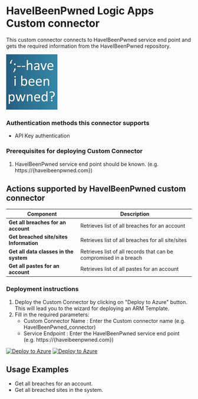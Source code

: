 # HaveIBeenPwned Logic Apps Custom connector

This custom connector connects to HaveIBeenPwned service end point and gets the required information from the HaveIBeenPwned repository.

![HaveIBeenPwned](../HaveIBeenPwned.jpg)<br>

### Authentication methods this connector supports

*  API Key authentication

### Prerequisites for deploying Custom Connector
1. HaveIBeenPwned service end point should be known. (e.g.  https://{haveibeenpwned.com})


## Actions supported by HaveIBeenPwned custom connector

| **Component** | **Description** |
| --------- | -------------- |
| **Get all breaches for an account** | Retrieves list of all breaches for an account|
| **Get breached site/sites Information** | Retrieves list of all breaches for all site/sites|
| **Get all data classes in the system** | Retrieves list of all records that can be compromised in a breach|
| **Get all pastes for an account** | Retrieves list of all pastes for an account|


### Deployment instructions 
1. Deploy the Custom Connector by clicking on "Deploy to Azure" button. This will lead you to the wizard for deploying an ARM Template.
2. Fill in the required parameters:
    * Custom Connector Name : Enter the Custom connector name (e.g. HaveIBeenPwned_connector)
    * Service Endpoint : Enter the HaveIBeenPwned service end point (e.g. https://{haveibeenpwned.com})

[![Deploy to Azure](https://aka.ms/deploytoazurebutton)](https://portal.azure.com/#create/Microsoft.Template/uri/https://dev.azure.com/SentinelAccenture/Sentinel-Accenture%20Logic%20Apps%20connectors/_git/Sentinel-Accenture%20Logic%20Apps%20connectors?path=%2FHaveIBeenPwnedCustomConnector%2Fazuredeploy&version=GBHaveIBeenPwned) [![Deploy to Azure](https://aka.ms/deploytoazuregovbutton)](https://login.microsoftonline.us/organizations/oauth2/v2.0/authorize?client_id=c836cbdb-7a5b-44cc-a54f-564b4b486fc6&response_type=code%20id_token&scope=https%3A%2F%2Fmanagement.core.usgovcloudapi.net%2F%2Fuser_impersonation%20openid%20email%20profile&state=OpenIdConnect.AuthenticationProperties%3DaURMJdv8OOjkos8hJrPp2UR3SiCuzPqKSCojZXlvmudMu2wCQivYUBL-PUpm2VklFejdDnBr9Us32MzfuH8tith-XldC_OIlCqCjwB950H9ELHA76IfBBh19cTzh9-nsHhkQkk8wQDSE6bot7rUuEQB8IDVJgDMCfv1HYuUg9brFyPen2T4DF7f3SxN7Wwxfj87B5iDMqyoU1AHKentIKfwHsDQCVmhbtWdvSgPbWWABKGY-a7b1vkmjWNmo8x5v&response_mode=form_post&nonce=637443070124899368.YjM5MDcwYzMtODJkZC00MzRmLTgxNDctMjhhZjY0MWRmNjcxZGRiOWNmMmItMDAyNS00MTIxLWE4MDUtMjdiOTE4MWJhMjg0&redirect_uri=https%3A%2F%2Fportal.azure.us%2Fsignin%2Findex%2F&site_id=501430&msafed=0&client-request-id=5cc07576-a6f1-4a94-b26f-830ed1c4ad77&x-client-SKU=ID_NET45&x-client-ver=5.3.0.0)

## Usage Examples
* Get all breaches for an account.
* Get all breached sites in the system.



